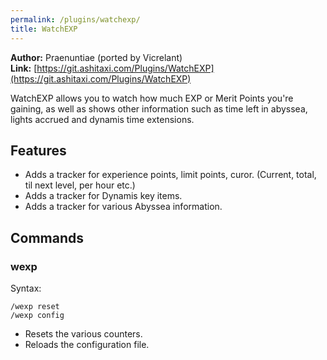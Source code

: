 ```yaml
---
permalink: /plugins/watchexp/
title: WatchEXP
---
```


**Author:** Praenuntiae (ported by Vicrelant)<br/>
**Link:** [https://git.ashitaxi.com/Plugins/WatchEXP](https://git.ashitaxi.com/Plugins/WatchEXP)

WatchEXP allows you to watch how much EXP or Merit Points you're gaining, as well as shows other information such as time left in abyssea, lights accrued and dynamis time extensions.

## Features

  * Adds a tracker for experience points, limit points, curor. (Current, total, til next level, per hour etc.)
  * Adds a tracker for Dynamis key items.
  * Adds a tracker for various Abyssea information.

## Commands

### wexp
Syntax:
```
/wexp reset
/wexp config
```
  * Resets the various counters.
  * Reloads the configuration file.
